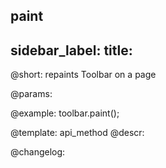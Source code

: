 paint
---
sidebar_label: 
title: 
---          

@short: repaints Toolbar on a page


@params:




@example:
toolbar.paint();


@template: api_method
@descr:





@changelog:


